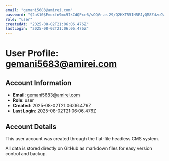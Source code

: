 ```yaml
---
email: "gemani5683@amirei.com"
password: "$2a$10$Emoxfn9mx9IkCdQPxe6/sOQVr.e.29/Q2HXT55IH5EJyQM8ZdzcQW"
role: "user"
createdAt: "2025-08-02T21:06:06.476Z"
lastLogin: "2025-08-02T21:06:06.476Z"
---
```


# User Profile: gemani5683@amirei.com

## Account Information
- **Email**: gemani5683@amirei.com
- **Role**: user
- **Created**: 2025-08-02T21:06:06.476Z
- **Last Login**: 2025-08-02T21:06:06.476Z

## Account Details
This user account was created through the flat-file headless CMS system.

All data is stored directly on GitHub as markdown files for easy version control and backup.
